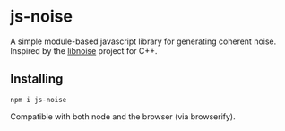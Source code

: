 # js-noise

A simple module-based javascript library for generating coherent noise. 
Inspired by the [libnoise](http://libnoise.sourceforge.net/) project for C++.

## Installing

```
npm i js-noise
```

Compatible with both node and the browser (via browserify).
